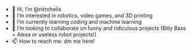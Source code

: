 - 👋 Hi, I’m @nitrohelix
- 👀 I’m interested in robotics, video games, and 3D printing 
- 🌱 I’m currently learning coding and machine learning
- 💞️ I’m looking to collaborate on funny and ridiculous projects (Billy Bass + Alexa or useless robot projects!)
- 📫 How to reach me: dm me here!

<!---
nitrohelix/nitrohelix is a ✨ special ✨ repository because its `README.md` (this file) appears on your GitHub profile.
You can click the Preview link to take a look at your changes.
--->
